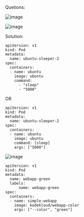 










Quetions:

![image](https://github.com/Khushang49/90DaysofKubernetes/assets/95266353/97291692-e892-4285-b93f-375f79731a2e)

![image](https://github.com/Khushang49/90DaysofKubernetes/assets/95266353/52345de1-b6a2-4aee-a6f6-e277dea19ffc)


Solution: 

````
apiVersion: v1 
kind: Pod 
metadata:
  name: ubuntu-sleeper-2 
spec:
  containers:
  - name: ubuntu
    image: ubuntu
    command:
      - "sleep"
      - "5000"
`````   

OR

```
apiVersion: v1 
kind: Pod 
metadata:
  name: ubuntu-sleeper-2 
spec:
  containers:
  - name: ubuntu
    image: ubuntu
    command: [sleep]
    args: ["5000"]
```


![image](https://github.com/Khushang49/90DaysofKubernetes/assets/95266353/ed487561-c7e3-46bd-8903-09d0fa468637)

```
apiVersion: v1 
kind: Pod 
metadata:
  name: webapp-green
  labels:
      name: webapp-green 
spec:
  containers:
  - name: simple-webapp
    image: kodekloud/webapp-color
    args: ["--color", "green"]
```
